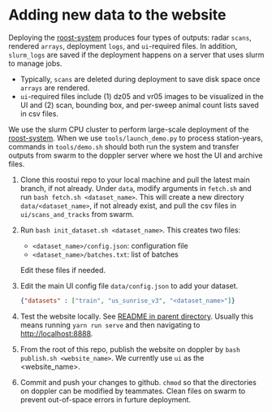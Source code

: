 # Adding new data to the website

Deploying the [roost-system](https://github.com/darkecology/roost-system) produces four types of outputs: radar `scans`, rendered `arrays`, deployment `logs`, and `ui`-required files. In addition, `slurm_logs` are saved if the deployment happens on a server that uses slurm to manage jobs.
- Typically, `scans` are deleted during deployment to save disk space once `arrays` are rendered.
- `ui`-required files include (1) dz05 and vr05 images to be visualized in the UI and (2) scan, bounding box, and per-sweep animal count lists saved in csv files.

We use the slurm CPU cluster to perform large-scale deployment of the [roost-system](https://github.com/darkecology/roost-system). 
When we use `tools/launch_demo.py` to process station-years, commands in `tools/demo.sh` should both run the system and transfer outputs from swarm to the doppler server where we host the UI and archive files.

1. Clone this roostui repo to your local machine and pull the latest main branch, if not already. 
Under `data`, modify arguments in `fetch.sh` and run `bash fetch.sh <dataset_name>`. 
This will create a new directory `data/<dataset_name>`, if not already exist, and 
pull the csv files in `ui/scans_and_tracks` from swarm. 

2. Run `bash init_dataset.sh <dataset_name>`. This creates two files:
    * `<dataset_name>/config.json`: configuration file
    * `<dataset_name>/batches.txt`: list of batches

    Edit these files if needed.

3. Edit the main UI config file `data/config.json` to add your dataset.

    ~~~ json
    {"datasets" : ["train", "us_sunrise_v3", "<dataset_name>"]}
    ~~~

4. Test the website locally. See [README in parent directory](../README.md). Usually this means running `yarn run serve` and then navigating to [http://localhost:8888]().

5. From the root of this repo, publish the website on doppler by `bash publish.sh <website_name>`. 
We currently use `ui` as the <website_name>.

6. Commit and push your changes to github. 
`chmod` so that the directories on doppler can be modified by teammates. 
Clean files on swarm to prevent out-of-space errors in furture deployment.
